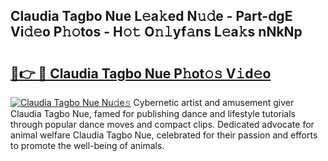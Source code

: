 ## Claudia Tagbo Nue L𝚎a𝚔ed N𝚞𝚍e - Part-dgE Vi𝚍𝚎o P𝚑𝚘tos - H𝚘𝚝 O𝚗𝚕yf𝚊ns L𝚎a𝚔s nNkNp

# <h2><a href="http://kf0w0u.oniu.top/?m=Claudia+Tagbo+Nue">🔗👉 🔴 Claudia Tagbo Nue P𝚑ot𝚘𝚜 V𝚒d𝚎o</a></h2>

[![Claudia Tagbo Nue Nu𝚍e𝚜](https://i.imgur.com/0qMVB7G.gif)](http://kf0w0u.oniu.top/?m=Claudia+Tagbo+Nue)
Cybernetic artist and amusement giver Claudia Tagbo Nue, famed for publishing dance and lifestyle tutorials through popular dance moves and compact clips. Dedicated advocate for animal welfare Claudia Tagbo Nue, celebrated for their passion and efforts to promote the well-being of animals.  
